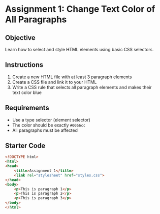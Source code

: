 
# Assignment 1: Change Text Color of All Paragraphs

## Objective
Learn how to select and style HTML elements using basic CSS selectors.

## Instructions
1. Create a new HTML file with at least 3 paragraph elements
2. Create a CSS file and link it to your HTML
3. Write a CSS rule that selects all paragraph elements and makes their text color blue

## Requirements
- Use a type selector (element selector)
- The color should be exactly `#0066cc`
- All paragraphs must be affected

## Starter Code
```html
<!DOCTYPE html>
<html>
<head>
    <title>Assignment 1</title>
    <link rel="stylesheet" href="styles.css">
</head>
<body>
    <p>This is paragraph 1</p>
    <p>This is paragraph 2</p>
    <p>This is paragraph 3</p>
</body>
</html>


